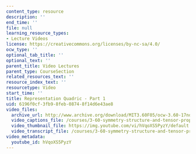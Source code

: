 ```yaml
---
content_type: resource
description: ''
end_time: ''
file: null
learning_resource_types:
- Lecture Videos
license: https://creativecommons.org/licenses/by-nc-sa/4.0/
ocw_type: ''
optional_tab_title: ''
optional_text: ''
parent_title: Video Lectures
parent_type: CourseSection
related_resources_text: ''
resource_index_text: ''
resourcetype: Video
start_time: ''
title: Representation Quadric - Part 1
uid: 6196f0cf-3fb9-8feb-0874-8f14d6e43ae8
video_files:
  archive_url: http://www.archive.org/download/MIT3.60F05/ocw-3.60-17nov2005-pt1-220k.mp4
  video_captions_file: /courses/3-60-symmetry-structure-and-tensor-properties-of-materials-fall-2005/a3a03962f415594b9c059ba1b05f820c_hVqoXS5PyzY.vtt
  video_thumbnail_file: https://img.youtube.com/vi/hVqoXS5PyzY/default.jpg
  video_transcript_file: /courses/3-60-symmetry-structure-and-tensor-properties-of-materials-fall-2005/ecfb63cc048a6392293a3c477d2e1018_hVqoXS5PyzY.pdf
video_metadata:
  youtube_id: hVqoXS5PyzY
---
```

